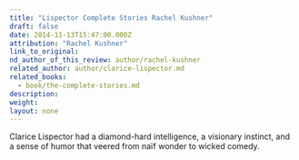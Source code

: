 ```yaml
---
title: "Lispector Complete Stories Rachel Kushner"
draft: false
date: 2014-11-13T15:47:00.000Z
attribution: "Rachel Kushner"
link_to_original:
nd_author_of_this_review: author/rachel-kushner
related_author: author/clarice-lispector.md
related_books:
  - book/the-complete-stories.md
description:
weight:
layout: none
---
```

Clarice Lispector had a diamond-hard intelligence, a visionary instinct, and a sense of humor that veered from naïf wonder to wicked comedy.

